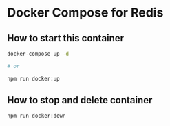 # Docker Compose for Redis

## How to start this container

```sh
docker-compose up -d

# or

npm run docker:up
```

## How to stop and delete container

```sh
npm run docker:down
```
